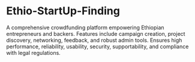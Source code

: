 # Ethio-StartUp-Finding
A comprehensive crowdfunding platform empowering Ethiopian entrepreneurs and backers. Features include campaign creation, project discovery, networking, feedback, and robust admin tools. Ensures high performance, reliability, usability, security, supportability, and compliance with legal regulations.
